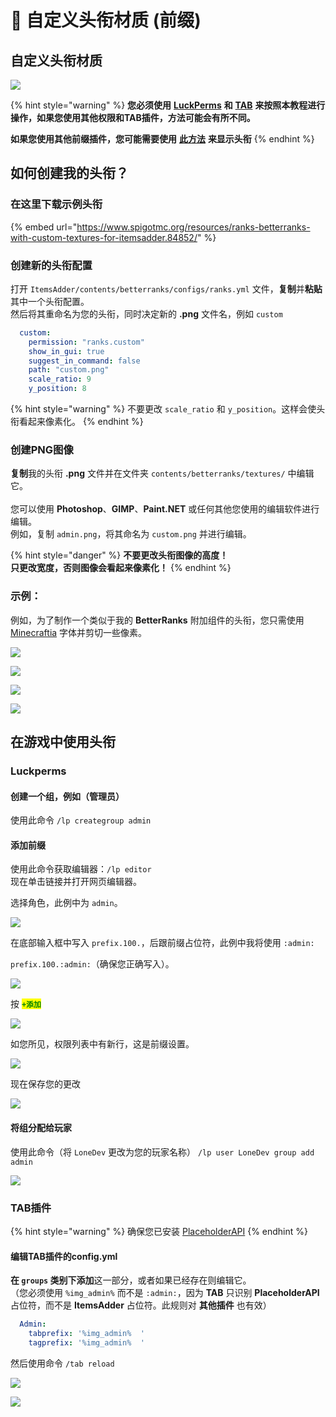 # 🔖 自定义头衔材质 (前缀)

## 自定义头衔材质

![](<../../.gitbook/assets/image (27) (1) (1) (1) (1) (1) (1) (1) (1) (1) (1) (1) (1) (1) (1) (1) (1) (1) (3).png>)

{% hint style="warning" %}
**您必须使用** [**LuckPerms**](https://www.spigotmc.org/resources/luckperms.28140/) **和** [**TAB**](https://www.mc-market.org/resources/14009/) **来按照本教程进行操作，如果您使用其他权限和TAB插件，方法可能会有所不同。**

**如果您使用其他前缀插件，您可能需要使用** [**此方法**](font-images/using-font\_images-everywhere.md) **来显示头衔**
{% endhint %}

## 如何创建我的头衔？

### 在这里下载示例头衔

{% embed url="https://www.spigotmc.org/resources/ranks-betterranks-with-custom-textures-for-itemsadder.84852/" %}

### 创建新的头衔配置

打开 `ItemsAdder/contents/betterranks/configs/ranks.yml` 文件，**复制**并**粘贴**其中一个头衔配置。\
然后将其重命名为您的头衔，同时决定新的 **.png** 文件名，例如 `custom`

```yaml
  custom:
    permission: "ranks.custom"
    show_in_gui: true
    suggest_in_command: false
    path: "custom.png"
    scale_ratio: 9
    y_position: 8
```

{% hint style="warning" %}
不要更改 `scale_ratio` 和 `y_position`。这样会使头衔看起来像素化。
{% endhint %}

### 创建PNG图像

**复制**我的头衔 **.png** 文件并在文件夹 `contents/betterranks/textures/` 中编辑它。\
\
您可以使用 **Photoshop**、**GIMP**、**Paint.NET** 或任何其他您使用的编辑软件进行编辑。\
例如，复制 `admin.png`，将其命名为 `custom.png` 并进行编辑。

{% hint style="danger" %}
**不要更改头衔图像的高度！** \
**只更改宽度，否则图像会看起来像素化！**
{% endhint %}

### 示例：

例如，为了制作一个类似于我的 **BetterRanks** 附加组件的头衔，您只需使用 [Minecraftia](https://www.dafont.com/andrew-tyler.d2526) 字体并剪切一些像素。

![](<../../.gitbook/assets/image (36).png>)

![](<../../.gitbook/assets/image (37).png>)

![](<../../.gitbook/assets/image (38).png>)

![](<../../.gitbook/assets/image (39).png>)

## 在游戏中使用头衔

### Luckperms

#### 创建一个组，例如（管理员）

使用此命令 `/lp creategroup admin`

#### 添加前缀

使用此命令获取编辑器：`/lp editor`\
现在单击链接并打开网页编辑器。

选择角色，此例中为 `admin`。

![](<../../.gitbook/assets/image (77).png>)

在底部输入框中写入 `prefix.100.`，后跟前缀占位符，此例中我将使用 `:admin:`

`prefix.100.:admin:`（确保您正确写入）。

![](<../../.gitbook/assets/image (80) (1).png>)

按 <mark style="color:green;">**`+添加`**</mark>

![](<../../.gitbook/assets/image (74) (1).png>)

如您所见，权限列表中有新行，这是前缀设置。

![](<../../.gitbook/assets/image (70).png>)

现在保存您的更改

![](<../../.gitbook/assets/image (44).png>)

#### 将组分配给玩家

使用此命令（将 `LoneDev` 更改为您的玩家名称） `/lp user LoneDev group add admin`

![](../../.gitbook/assets/image\_\(40\).png)

### TAB插件

{% hint style="warning" %}
确保您已安装 [PlaceholderAPI](font-images/using-font\_images-everywhere.md)
{% endhint %}

#### 编辑TAB插件的config.yml

**在 `groups` 类别下添加**这一部分，或者如果已经存在则编辑它。\
（您必须使用 `%img_admin%` 而不是 `:admin:`，因为 **TAB** 只识别 **PlaceholderAPI** 占位符，而不是 **ItemsAdder** 占位符。此规则对 **其他插件** 也有效）

```yaml
  Admin:
    tabprefix: '%img_admin%  '
    tagprefix: '%img_admin%  '
```

然后使用命令 `/tab reload`

![](../../.gitbook/assets/image\_\(38\).png)

![](../../.gitbook/assets/image\_\(39\).png>)
